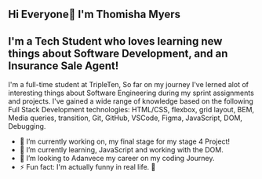 ## Hi Everyone👋 I'm Thomisha Myers

## I'm a Tech Student who loves learning new things about Software Development, and an Insurance Sale Agent!
 I'm a full-time student at TripleTen, So far on my journey I've lerned alot of interesting things about Software Engineering during my sprint assignments and projects.
 I've gained a wide range of knowledge based on the following Full Stack Development technologies: HTML/CSS,  flexbox, grid layout, BEM, Media queries, transition, Git, GitHub, VSCode, Figma, JavaScript, DOM, Debugging.
 
- 🔭 I’m currently working on, my final stage for my stage 4 Project! 
- 🌱 I’m currently learning, JavaScript and working with the DOM. 
- 👯 I’m looking to Adanvece my career on my coding Journey.
- ⚡ Fun fact: I'm actually funny in real life. 🤪
